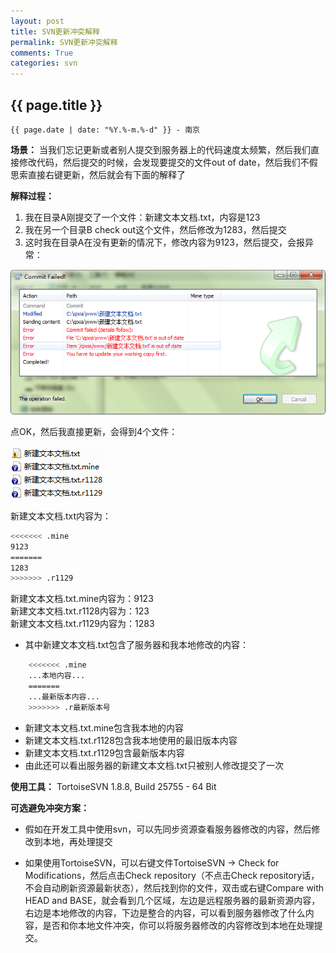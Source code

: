 ```yaml
---
layout: post
title: SVN更新冲突解释
permalink: SVN更新冲突解释
comments: True
categories: svn
---
```


## {{ page.title }}

`{{ page.date | date: "%Y.%-m.%-d" }} - 南京`

**场景：** 当我们忘记更新或者别人提交到服务器上的代码速度太频繁，然后我们直接修改代码，然后提交的时候，会发现要提交的文件out of date，然后我们不假思索直接右键更新，然后就会有下面的解释了

**解释过程：**  
1. 我在目录A刚提交了一个文件：新建文本文档.txt，内容是123  
2. 我在另一个目录B check out这个文件，然后修改为1283，然后提交  
3. 这时我在目录A在没有更新的情况下，修改内容为9123，然后提交，会报异常：

![svn提交异常](/images/SVNCommitFailed.png)

点OK，然后我直接更新，会得到4个文件：

![svn提交异常](/images/svn4files.png)

新建文本文档.txt内容为：

```sh
<<<<<<< .mine
9123
=======
1283
>>>>>>> .r1129
```

新建文本文档.txt.mine内容为：9123  
新建文本文档.txt.r1128内容为：123  
新建文本文档.txt.r1129内容为：1283

* 其中新建文本文档.txt包含了服务器和我本地修改的内容：

```sh
    <<<<<<< .mine
    ...本地内容...
    =======
    ...最新版本内容...
    >>>>>>> .r最新版本号
```

* 新建文本文档.txt.mine包含我本地的内容
* 新建文本文档.txt.r1128包含我本地使用的最旧版本内容
* 新建文本文档.txt.r1129包含最新版本内容
* 由此还可以看出服务器的新建文本文档.txt只被别人修改提交了一次

**使用工具：** TortoiseSVN 1.8.8, Build 25755 - 64 Bit

**可选避免冲突方案：**

* 假如在开发工具中使用svn，可以先同步资源查看服务器修改的内容，然后修改到本地，再处理提交

* 如果使用TortoiseSVN，可以右键文件TortoiseSVN → Check for Modifications，然后点击Check repository（不点击Check repository话，不会自动刷新资源最新状态），然后找到你的文件，双击或右键Compare with HEAD and BASE，就会看到几个区域，左边是远程服务器的最新资源内容，右边是本地修改的内容，下边是整合的内容，可以看到服务器修改了什么内容，是否和你本地文件冲突，你可以将服务器修改的内容修改到本地在处理提交。